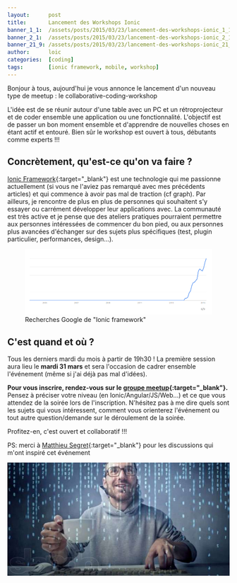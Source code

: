 ```yaml
---
layout:      post
title:       Lancement des Workshops Ionic
banner_1_1:  /assets/posts/2015/03/23/lancement-des-workshops-ionic_1_1.jpg
banner_2_1:  /assets/posts/2015/03/23/lancement-des-workshops-ionic_2_1.jpg
banner_21_9: /assets/posts/2015/03/23/lancement-des-workshops-ionic_21_9.jpg
author:      loic
categories:  [coding]
tags:        [ionic framework, mobile, workshop]
---
```


Bonjour à tous, aujourd'hui je vous annonce le lancement d'un nouveau type de meetup : le collaborative-coding-workshop <i class="emoji smile"></i>

L'idée est de se réunir autour d'une table avec un PC et un rétroprojecteur et de coder ensemble une application ou une fonctionnalité.
L'objectif est de passer un bon moment ensemble et d'apprendre de nouvelles choses en étant actif et entouré.
Bien sûr le workshop est ouvert à tous, débutants comme experts !!!

## Concrètement, qu'est-ce qu'on va faire ?

[Ionic Framework](https://ionicframework.com/){:target="_blank"} est une technologie qui me passionne actuellement
(si vous ne l'aviez pas remarqué avec mes précédents articles) et qui commence à avoir pas mal de traction (cf graph).
Par ailleurs, je rencontre de plus en plus de personnes qui souhaitent s'y essayer ou carrément développer leur applications avec.
La communauté est très active et je pense que des ateliers pratiques pourraient permettre aux personnes intéressées de commencer du bon pied,
ou aux personnes plus avancées d'échanger sur des sujets plus spécifiques (test, plugin particulier, performances, design...).

<figure>
  <img src="/assets/posts/2015/03/23/ionic-trends.png" alt="Ionic google trends">
  <figcaption>Recherches Google de "Ionic framework"</figcaption>
</figure>

## C'est quand et où ?

Tous les derniers mardi du mois à partir de 19h30 !
La première session aura lieu le **mardi 31 mars** et sera l'occasion de cadrer ensemble l'événement (même si j'ai déjà pas mal d'idées).

**Pour vous inscrire, rendez-vous sur le [groupe meetup](https://www.meetup.com/fr-FR/Ionic-Workshops-Paris/events/221412830){:target="_blank"}.**
Pensez à préciser votre niveau (en Ionic/Angular/JS/Web...) et ce que vous attendez de la soirée lors de l'inscription.
N'hésitez pas à me dire quels sont les sujets qui vous intéressent, comment vous orienterez l'événement ou tout autre question/demande sur le déroulement de la soirée.

Profitez-en, c'est ouvert et collaboratif !!!

PS: merci à [Matthieu Segret](https://twitter.com/MatthieuSegret){:target="_blank"} pour les discussions qui m'ont inspiré cet événement <i class="emoji wink"></i>

![Coding geek](/assets/posts/2015/03/23/coding-geek.jpg)
